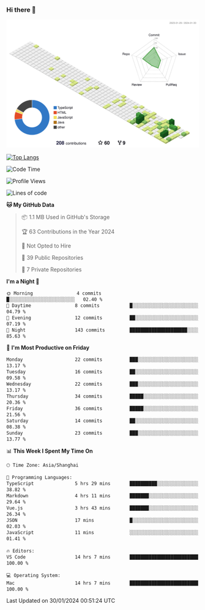 ### Hi there 👋

![](./profile-3d-contrib/profile-green-animate.svg)

 

[![Top Langs](https://github-readme-stats.vercel.app/api/top-langs/?username=tonyljx)](https://github.com/anuraghazra/github-readme-stats)


 

<!--START_SECTION:waka-->
![Code Time](http://img.shields.io/badge/Code%20Time-134%20hrs%2047%20mins-blue)

![Profile Views](http://img.shields.io/badge/Profile%20Views-1-blue)

![Lines of code](https://img.shields.io/badge/From%20Hello%20World%20I%27ve%20Written-249.1%20thousand%20lines%20of%20code-blue)

**🐱 My GitHub Data** 

> 📦 1.1 MB Used in GitHub's Storage 
 > 
> 🏆 63 Contributions in the Year 2024
 > 
> 🚫 Not Opted to Hire
 > 
> 📜 39 Public Repositories 
 > 
> 🔑 7 Private Repositories 
 > 
**I'm a Night 🦉** 

```text
🌞 Morning                4 commits           █░░░░░░░░░░░░░░░░░░░░░░░░   02.40 % 
🌆 Daytime                8 commits           █░░░░░░░░░░░░░░░░░░░░░░░░   04.79 % 
🌃 Evening                12 commits          ██░░░░░░░░░░░░░░░░░░░░░░░   07.19 % 
🌙 Night                  143 commits         █████████████████████░░░░   85.63 % 
```
📅 **I'm Most Productive on Friday** 

```text
Monday                   22 commits          ███░░░░░░░░░░░░░░░░░░░░░░   13.17 % 
Tuesday                  16 commits          ██░░░░░░░░░░░░░░░░░░░░░░░   09.58 % 
Wednesday                22 commits          ███░░░░░░░░░░░░░░░░░░░░░░   13.17 % 
Thursday                 34 commits          █████░░░░░░░░░░░░░░░░░░░░   20.36 % 
Friday                   36 commits          █████░░░░░░░░░░░░░░░░░░░░   21.56 % 
Saturday                 14 commits          ██░░░░░░░░░░░░░░░░░░░░░░░   08.38 % 
Sunday                   23 commits          ███░░░░░░░░░░░░░░░░░░░░░░   13.77 % 
```


📊 **This Week I Spent My Time On** 

```text
🕑︎ Time Zone: Asia/Shanghai

💬 Programming Languages: 
TypeScript               5 hrs 29 mins       ██████████░░░░░░░░░░░░░░░   38.82 % 
Markdown                 4 hrs 11 mins       ███████░░░░░░░░░░░░░░░░░░   29.64 % 
Vue.js                   3 hrs 43 mins       ███████░░░░░░░░░░░░░░░░░░   26.34 % 
JSON                     17 mins             █░░░░░░░░░░░░░░░░░░░░░░░░   02.03 % 
JavaScript               11 mins             ░░░░░░░░░░░░░░░░░░░░░░░░░   01.41 % 

🔥 Editors: 
VS Code                  14 hrs 7 mins       █████████████████████████   100.00 % 

💻 Operating System: 
Mac                      14 hrs 7 mins       █████████████████████████   100.00 % 
```


 Last Updated on 30/01/2024 00:51:24 UTC
<!--END_SECTION:waka-->
